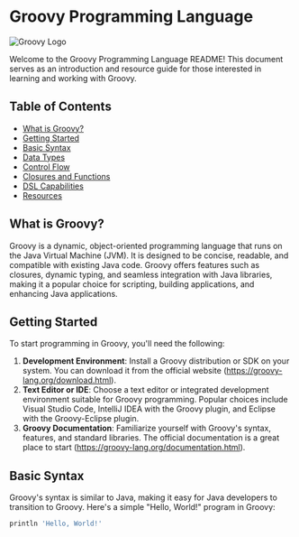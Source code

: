 # Groovy Programming Language

![Groovy Logo](https://upload.wikimedia.org/wikipedia/commons/thumb/3/36/Groovy-logo.svg/220px-Groovy-logo.svg.png)

Welcome to the Groovy Programming Language README! This document serves as an introduction and resource guide for those interested in learning and working with Groovy.

## Table of Contents
- [What is Groovy?](#what-is-groovy)
- [Getting Started](#getting-started)
- [Basic Syntax](#basic-syntax)
- [Data Types](#data-types)
- [Control Flow](#control-flow)
- [Closures and Functions](#closures-and-functions)
- [DSL Capabilities](#dsl-capabilities)
- [Resources](#resources)

## What is Groovy?
Groovy is a dynamic, object-oriented programming language that runs on the Java Virtual Machine (JVM). It is designed to be concise, readable, and compatible with existing Java code. Groovy offers features such as closures, dynamic typing, and seamless integration with Java libraries, making it a popular choice for scripting, building applications, and enhancing Java applications.

## Getting Started
To start programming in Groovy, you'll need the following:
1. **Development Environment**: Install a Groovy distribution or SDK on your system. You can download it from the official website (https://groovy-lang.org/download.html).
2. **Text Editor or IDE**: Choose a text editor or integrated development environment suitable for Groovy programming. Popular choices include Visual Studio Code, IntelliJ IDEA with the Groovy plugin, and Eclipse with the Groovy-Eclipse plugin.
3. **Groovy Documentation**: Familiarize yourself with Groovy's syntax, features, and standard libraries. The official documentation is a great place to start (https://groovy-lang.org/documentation.html).

## Basic Syntax
Groovy's syntax is similar to Java, making it easy for Java developers to transition to Groovy. Here's a simple "Hello, World!" program in Groovy:

```groovy
println 'Hello, World!'

